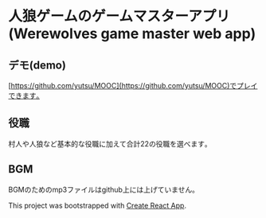 # 人狼ゲームのゲームマスターアプリ(Werewolves game master web app)

## デモ(demo)
[https://github.com/yutsu/MOOC](https://github.com/yutsu/MOOC)でプレイできます｡

## 役職
村人や人狼など基本的な役職に加えて合計22の役職を選べます｡

## BGM
BGMのためのmp3ファイルはgithub上には上げていません｡

This project was bootstrapped with [Create React App](https://github.com/facebook/create-react-app).
